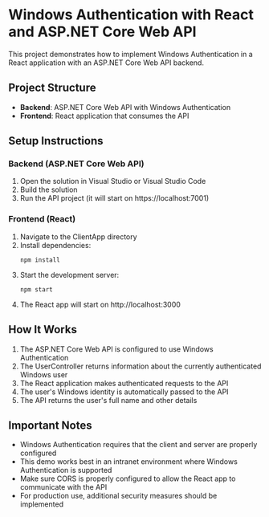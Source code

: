 # Windows Authentication with React and ASP.NET Core Web API

This project demonstrates how to implement Windows Authentication in a React application with an ASP.NET Core Web API backend.

## Project Structure

- **Backend**: ASP.NET Core Web API with Windows Authentication
- **Frontend**: React application that consumes the API

## Setup Instructions

### Backend (ASP.NET Core Web API)

1. Open the solution in Visual Studio or Visual Studio Code
2. Build the solution
3. Run the API project (it will start on https://localhost:7001)

### Frontend (React)

1. Navigate to the ClientApp directory
2. Install dependencies:
   ```
   npm install
   ```
3. Start the development server:
   ```
   npm start
   ```
4. The React app will start on http://localhost:3000

## How It Works

1. The ASP.NET Core Web API is configured to use Windows Authentication
2. The UserController returns information about the currently authenticated Windows user
3. The React application makes authenticated requests to the API
4. The user's Windows identity is automatically passed to the API
5. The API returns the user's full name and other details

## Important Notes

- Windows Authentication requires that the client and server are properly configured
- This demo works best in an intranet environment where Windows Authentication is supported
- Make sure CORS is properly configured to allow the React app to communicate with the API
- For production use, additional security measures should be implemented